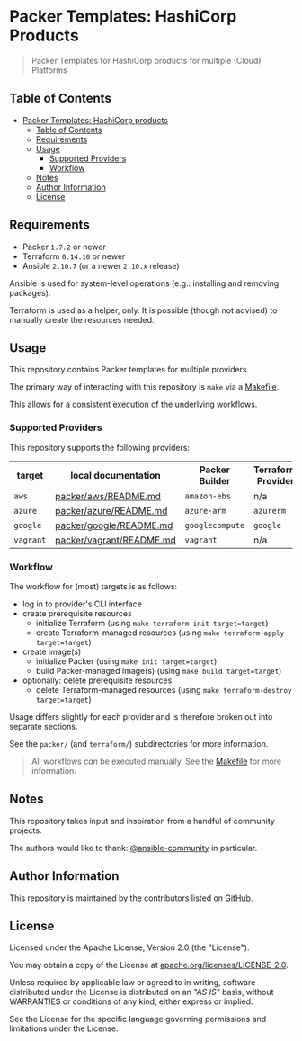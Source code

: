 # Packer Templates: HashiCorp Products

> Packer Templates for HashiCorp products for multiple (Cloud) Platforms

## Table of Contents

- [Packer Templates: HashiCorp products](#packer-templates-hashicorp-products)
  - [Table of Contents](#table-of-contents)
  - [Requirements](#requirements)
  - [Usage](#usage)
    - [Supported Providers](#supported-providers)
    - [Workflow](#workflow)
  - [Notes](#notes)
  - [Author Information](#author-information)
  - [License](#license)

## Requirements

- Packer `1.7.2` or newer
- Terraform `0.14.10` or newer
- Ansible `2.10.7` (or a newer `2.10.x` release)

Ansible is used for system-level operations (e.g.: installing and removing packages).

Terraform is used as a helper, only. It is possible (though not advised) to manually create the resources needed.

## Usage

This repository contains Packer templates for multiple providers.

The primary way of interacting with this repository is `make` via a [Makefile](Makefile).

This allows for a consistent execution of the underlying workflows.

### Supported Providers

This repository supports the following providers:

| target    | local documentation                    | Packer Builder                | Terraform Provider |
|-----------|----------------------------------------|-------------------------------|--------------------|
| `aws`     | [packer/aws/README.md](packer/aws/README.md)         | `amazon-ebs`    | n/a                |
| `azure`   | [packer/azure/README.md](packer/azure/README.md)     | `azure-arm`     | `azurerm`          |
| `google`  | [packer/google/README.md](packer/google/README.md)   | `googlecompute` | `google`           |
| `vagrant` | [packer/vagrant/README.md](packer/vagrant/README.md) | `vagrant`       | n/a                |


### Workflow

The workflow for (most) targets is as follows:

- log in to provider's CLI interface
- create prerequisite resources
  - initialize Terraform (using `make terraform-init target=target`)
  - create Terraform-managed resources (using `make terraform-apply target=target`)
- create image(s)
  - initialize Packer (using `make init target=target`)
  - build Packer-managed image(s) (using `make build target=target`)
- optionally: delete prerequisite resources
  - delete Terraform-managed resources (using `make terraform-destroy target=target`)

Usage differs slightly for each provider and is therefore broken out into separate sections.

See the `packer/` (and `terraform/`) subdirectories for more information.

> All workflows _can_ be executed manually. See the [Makefile](Makefile) for more information.

## Notes

This repository takes input and inspiration from a handful of community projects.

The authors would like to thank: [@ansible-community](https://github.com/ansible-community) in particular.

## Author Information

This repository is maintained by the contributors listed on [GitHub](https://github.com/operatehappy/packer-hashicorp/graphs/contributors).

## License

Licensed under the Apache License, Version 2.0 (the "License").

You may obtain a copy of the License at [apache.org/licenses/LICENSE-2.0](http://www.apache.org/licenses/LICENSE-2.0).

Unless required by applicable law or agreed to in writing, software distributed under the License is distributed on an _"AS IS"_ basis, without WARRANTIES or conditions of any kind, either express or implied.

See the License for the specific language governing permissions and limitations under the License.
